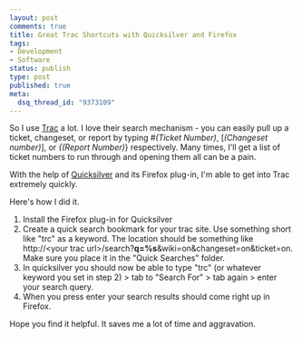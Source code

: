 ```yaml
--- 
layout: post
comments: true
title: Great Trac Shortcuts with Quicksilver and Firefox
tags: 
- Development
- Software
status: publish
type: post
published: true
meta: 
  dsq_thread_id: "9373109"
---
```

So I use <a href="http://trac.edgewall.org/" title="Trac">Trac</a> a lot. I love their search mechanism - you can easily pull up a ticket, changeset, or report by typing #<em>(Ticket Number)</em>, [<em>(Changeset number)</em>], or <em>{(Report Number)</em>} respectively. Many times, I'll get a list of ticket numbers to run through and opening them all can be a pain.

With the help of <a href="http://quicksilver.blacktree.com/" title="Quicksilver">Quicksilver</a> and its Firefox plug-in, I'm able to get into Trac extremely quickly.

Here's how I did it.
<ol>
	<li>Install the Firefox plug-in for Quicksilver</li>
	<li>Create a quick search bookmark for your trac site. Use something short like "trc" as a keyword. The location should be something like http://&lt;your trac url&gt;/search?<strong>q=%s</strong>&amp;wiki=on&amp;changeset=on&amp;ticket=on. Make sure you place it in the "Quick Searches" folder.</li>
	<li> In quicksilver you should now be able to type "trc" (or whatever keyword you set in step 2) &gt; tab to "Search For" &gt; tab again &gt; enter your search query.</li>
	<li>When you press enter your search results should come right up in Firefox.</li>
</ol>
Hope you find it helpful. It saves me a lot of time and aggravation.

